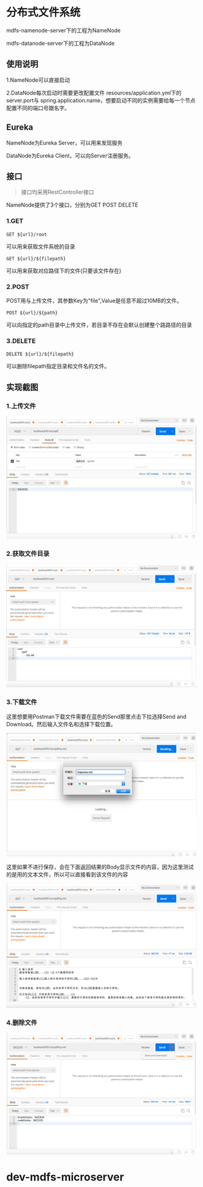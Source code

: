 # 分布式文件系统

mdfs-namenode-server下的工程为NameNode

mdfs-datanode-server下的工程为DataNode

## 使用说明

1.NameNode可以直接启动

2.DataNode每次启动时需要更改配置文件 resources/application.yml下的server.port与
spring.application.name，想要启动不同的实例需要给每一个节点配置不同的端口号跟名字。

## Eureka

NameNode为Eureka Server，可以用来发现服务

DataNode为Eureka Client，可以向Server注册服务。

## 接口

> 接口均采用RestController接口

NameNode提供了3个接口，分别为GET POST DELETE

### 1.GET

    GET ${url}/root 
    
可以用来获取文件系统的目录

    GET ${url}/${filepath} 

可以用来获取对应路径下的文件(只要该文件存在)

### 2.POST

POST用与上传文件，其参数Key为"file",Value是任意不超过10MB的文件。

    POST ${url}/${path}

可以向指定的path目录中上传文件，若目录不存在会默认创建整个路路径的目录

### 3.DELETE

    DELETE ${url}/${filepath}

可以删除filepath指定目录和文件名的文件。

## 实现截图

### 1.上传文件

![截图2](./readme_img/Upload.png)

### 2.获取文件目录

![截图2](./readme_img/FileList.png)

### 3.下载文件

这里想要用Postman下载文件需要在蓝色的Send那里点击下拉选择Send and Download。然后输入文件名和选择下载位置。

![截图3a](./readme_img/Download_And_Save.png)


这里如果不进行保存，会在下面返回结果的Body显示文件的内容，因为这里测试的是用的文本文件，所以可以直接看到该文件的内容

![截图3b](./readme_img/Download_Without_Save.png)

### 4.删除文件

![截图4](./readme_img/Delete.png)
# dev-mdfs-microserver
